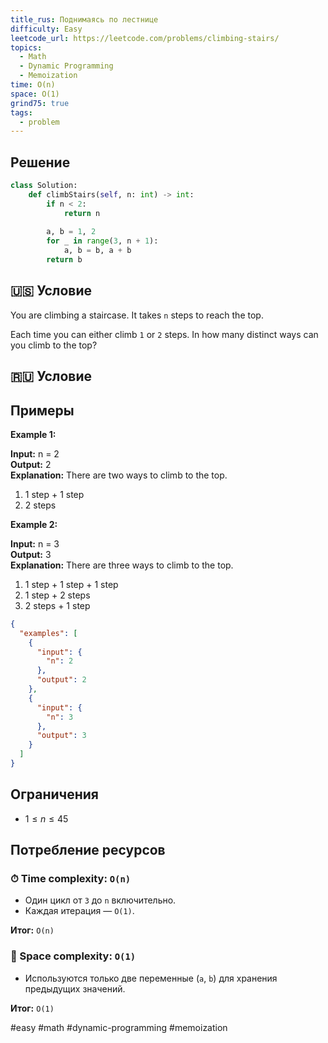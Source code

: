 ```yaml
---
title_rus: Поднимаясь по лестнице
difficulty: Easy
leetcode_url: https://leetcode.com/problems/climbing-stairs/
topics:
  - Math
  - Dynamic Programming
  - Memoization
time: O(n)
space: O(1)
grind75: true
tags:
  - problem
---
```


## Решение

```python
class Solution:  
    def climbStairs(self, n: int) -> int:  
        if n < 2:  
            return n  
  
        a, b = 1, 2  
        for _ in range(3, n + 1):  
            a, b = b, a + b  
        return b
```

## 🇺🇸 Условие

You are climbing a staircase. It takes `n` steps to reach the top.

Each time you can either climb `1` or `2` steps. In how many distinct ways can you climb to the top?

## 🇷🇺 Условие

<!-- Место для вставки перевода на русском языке -->

## Примеры

**Example 1:**

**Input:** n = 2  
**Output:** 2  
**Explanation:** There are two ways to climb to the top.
1. 1 step + 1 step
2. 2 steps

**Example 2:**

**Input:** n = 3  
**Output:** 3  
**Explanation:** There are three ways to climb to the top.
1. 1 step + 1 step + 1 step
2. 1 step + 2 steps
3. 2 steps + 1 step

```json
{
  "examples": [
    {
      "input": {
        "n": 2
      },
      "output": 2
    },
    {
      "input": {
        "n": 3
      },
      "output": 3
    }
  ]
}
```

## Ограничения

- $1 \leq n \leq 45$

## Потребление ресурсов
### ⏱ Time complexity: `O(n)`

- Один цикл от `3` до `n` включительно.
- Каждая итерация — `O(1)`.

**Итог:** `O(n)`

### 🧠 Space complexity: `O(1)`

- Используются только две переменные (`a`, `b`) для хранения предыдущих значений.

**Итог:** `O(1)`

#easy #math #dynamic-programming #memoization
